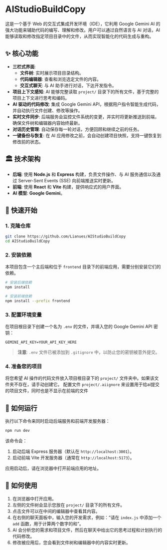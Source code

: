 # AIStudioBuildCopy

这是一个基于 Web 的交互式集成开发环境（IDE），它利用 Google Gemini AI 的强大功能来辅助代码的编写、理解和修改。用户可以通过自然语言与 AI 对话，AI 能够读取和修改指定项目目录中的文件，从而实现智能化的代码生成与重构。

## ✨ 核心功能

- **三栏式界面**:
  - **文件树**: 实时展示项目目录结构。
  - **代码编辑器**: 查看和浏览选定文件的内容。
  - **交互式聊天**: 与 AI 助手进行对话，下达开发指令。
- **项目上下文感知**: AI 能够完整读取 `project/` 目录下的所有文件，基于完整的项目上下文进行思考和编码。
- **AI 驱动的代码修改**: 集成 Google Gemini API，根据用户指令智能生成代码，并自动执行文件创建、修改等操作。
- **实时文件同步**: 后端服务会监控文件系统的变更，并实时将更新推送到前端，确保文件树和编辑器内容始终最新。
- **对话历史管理**: 自动保存每一轮对话，方便回顾和继续之前的任务。
- **一键备份与恢复**: 在 AI 应用修改之前，会自动创建项目快照，支持一键恢复到修改前的状态。

## 🏛️ 技术架构

- **后端**: 使用 **Node.js** 和 **Express** 构建，负责文件操作、与 AI 服务通信以及通过 Server-Sent Events (SSE) 向前端推送实时更新。
- **前端**: 使用 **React** 和 **Vite** 构建，提供响应式的用户界面。
- **AI 模型**: **Google Gemini**。

## 🚀 快速开始

### 1. 克隆仓库

```bash
git clone https://github.com/Lianues/AIStudioBuildCopy
cd AIStudioBuildCopy
```

### 2. 安装依赖

本项目包含一个主后端和位于 `frontend` 目录下的前端应用，需要分别安装它们的依赖。

```bash
# 安装后端依赖
npm install

# 安装前端依赖
npm install --prefix frontend
```

### 3. 配置环境变量

在项目根目录下创建一个名为 `.env` 的文件，并填入您的 Google Gemini API 密钥：

```
GEMINI_API_KEY=YOUR_API_KEY_HERE
```

> **注意**: `.env` 文件已被添加到 `.gitignore` 中，以防止您的密钥被意外提交。

### 4. 准备您的项目

将您希望 AI 操作的代码文件放入项目根目录下的 `project/` 文件夹中。如果该文件夹不存在，请手动创建它。
配置文件 `project/.aiignore` 来设置用于给ai提交的项目文件，同时也是不显示在前端的文件

## 🔧 如何运行

执行以下命令来同时启动后端服务和前端开发服务器：

```bash
npm run dev
```

该命令会：
1.  启动后端 Express 服务器（默认在 `http://localhost:3001`）。
2.  启动前端 Vite 开发服务器（通常在 `http://localhost:5173`）。

应用启动后，请在浏览器中打开前端应用的地址。

## 📝 如何使用

1.  在浏览器中打开应用。
2.  左侧的文件树会显示您放在 `project/` 目录下的所有文件。
3.  点击文件可以在中间的编辑器中查看其内容。
4.  在右侧的聊天面板中，输入您的开发需求，例如：“请在 `index.js` 中添加一个 `add` 函数，用于计算两个数字的和”。
5.  AI 会分析您的需求和项目文件，然后在聊天中给出它的思考过程和计划执行的代码修改。
6.  修改被应用后，您会看到文件树和编辑器中的内容实时更新。

